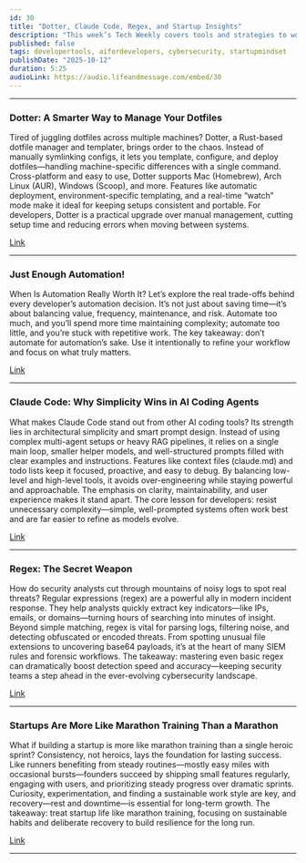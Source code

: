 ```yaml
---
id: 30
title: "Dotter, Claude Code, Regex, and Startup Insights"
description: "This week’s Tech Weekly covers tools and strategies to work smarter and grow sustainably. Explore Dotter for easy dotfile management, learn when automation truly adds value, and see how simplicity powers AI coding with Claude Code. Master regex for faster threat detection, and discover why building a startup is more like marathon training than a sprint."
published: false
tags: developertools, aifordevelopers, cybersecurity, startupmindset
publishDate: "2025-10-12"
duration: 5:25
audioLink: https://audio.lifeandmessage.com/embed/30
---
```


---

### **Dotter: A Smarter Way to Manage Your Dotfiles**

Tired of juggling dotfiles across multiple machines?
Dotter, a Rust-based dotfile manager and templater, brings order to the chaos. Instead of manually symlinking configs, it lets you template, configure, and deploy dotfiles—handling machine-specific differences with a single command.
Cross-platform and easy to use, Dotter supports Mac (Homebrew), Arch Linux (AUR), Windows (Scoop), and more. Features like automatic deployment, environment-specific templating, and a real-time “watch” mode make it ideal for keeping setups consistent and portable.
For developers, Dotter is a practical upgrade over manual management, cutting setup time and reducing errors when moving between systems.

[Link](https://github.com/SuperCuber/dotter)

---

### **Just Enough Automation!**

When Is Automation Really Worth It?
Let’s explore the real trade-offs behind every developer’s automation decision. It’s not just about saving time—it’s about balancing value, frequency, maintenance, and risk. Automate too much, and you’ll spend more time maintaining complexity; automate too little, and you’re stuck with repetitive work. The key takeaway: don’t automate for automation’s sake. Use it intentionally to refine your workflow and focus on what truly matters.

[Link](https://bevel.work/blog/just-enough-automation/)

---

### **Claude Code: Why Simplicity Wins in AI Coding Agents**

What makes Claude Code stand out from other AI coding tools?
Its strength lies in architectural simplicity and smart prompt design. Instead of using complex multi-agent setups or heavy RAG pipelines, it relies on a single main loop, smaller helper models, and well-structured prompts filled with clear examples and instructions. Features like context files (claude.md) and todo lists keep it focused, proactive, and easy to debug.
By balancing low-level and high-level tools, it avoids over-engineering while staying powerful and approachable. The emphasis on clarity, maintainability, and user experience makes it stand apart. The core lesson for developers: resist unnecessary complexity—simple, well-prompted systems often work best and are far easier to refine as models evolve.

[Link](https://minusx.ai/blog/decoding-claude-code/)

---

### **Regex: The Secret Weapon**

How do security analysts cut through mountains of noisy logs to spot real threats?
Regular expressions (regex) are a powerful ally in modern incident response. They help analysts quickly extract key indicators—like IPs, emails, or domains—turning hours of searching into minutes of insight.
Beyond simple matching, regex is vital for parsing logs, filtering noise, and detecting obfuscated or encoded threats. From spotting unusual file extensions to uncovering base64 payloads, it’s at the heart of many SIEM rules and forensic workflows.
The takeaway: mastering even basic regex can dramatically boost detection speed and accuracy—keeping security teams a step ahead in the ever-evolving cybersecurity landscape.

[Link](https://faun.pub/using-regex-in-incident-response-a-powerful-tool-for-the-modern-analyst-34b62679e7cb)

---

### **Startups Are More Like Marathon Training Than a Marathon**

What if building a startup is more like marathon training than a single heroic sprint?
Consistency, not heroics, lays the foundation for lasting success. Like runners benefiting from steady routines—mostly easy miles with occasional bursts—founders succeed by shipping small features regularly, engaging with users, and prioritizing steady progress over dramatic sprints.
Curiosity, experimentation, and finding a sustainable work style are key, and recovery—rest and downtime—is essential for long-term growth. The takeaway: treat startup life like marathon training, focusing on sustainable habits and deliberate recovery to build resilience for the long run.

[Link](https://www.tobiaseichenwald.com/blog/startups-are-not-a-marathon-they-are-marathon-training)

---
